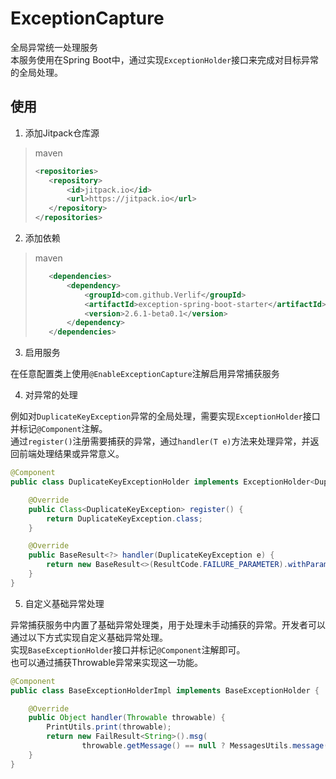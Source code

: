 # ExceptionCapture

全局异常统一处理服务  
本服务使用在Spring Boot中，通过实现`ExceptionHolder`接口来完成对目标异常的全局处理。

## 使用

1. 添加Jitpack仓库源

> maven
> ```xml
> <repositories>
>    <repository>
>        <id>jitpack.io</id>
>        <url>https://jitpack.io</url>
>    </repository>
> </repositories>
> ```

2. 添加依赖

> maven
> ```xml
>    <dependencies>
>        <dependency>
>            <groupId>com.github.Verlif</groupId>
>            <artifactId>exception-spring-boot-starter</artifactId>
>            <version>2.6.1-beta0.1</version>
>        </dependency>
>    </dependencies>
> ```

3. 启用服务

在任意配置类上使用`@EnableExceptionCapture`注解启用异常捕获服务

4. 对异常的处理

例如对`DuplicateKeyException`异常的全局处理，需要实现`ExceptionHolder`接口并标记`@Component`注解。  
通过`register()`注册需要捕获的异常，通过`handler(T e)`方法来处理异常，并返回前端处理结果或异常意义。

```java
@Component
public class DuplicateKeyExceptionHolder implements ExceptionHolder<DuplicateKeyException> {

    @Override
    public Class<DuplicateKeyException> register() {
        return DuplicateKeyException.class;
    }

    @Override
    public BaseResult<?> handler(DuplicateKeyException e) {
        return new BaseResult<>(ResultCode.FAILURE_PARAMETER).withParam(MessagesUtils.message("error.duplicate_key"));
    }
}
```

5. 自定义基础异常处理

异常捕获服务中内置了基础异常处理类，用于处理未手动捕获的异常。开发者可以通过以下方式实现自定义基础异常处理。  
实现`BaseExceptionHolder`接口并标记`@Component`注解即可。  
也可以通过捕获Throwable异常来实现这一功能。

```java
@Component
public class BaseExceptionHolderImpl implements BaseExceptionHolder {

    @Override
    public Object handler(Throwable throwable) {
        PrintUtils.print(throwable);
        return new FailResult<String>().msg(
                throwable.getMessage() == null ? MessagesUtils.message("error.default") : throwable.getMessage());
    }
}
```
